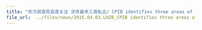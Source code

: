 ```yaml
---
title: "贪污调查局高度关注 涉贪最多三类私企/ CPIB identifies three areas of concern"
file_url:  ../files/news/2015.04.03.LHZB_CPIB identifies three areas of concern.pdf
---
```

